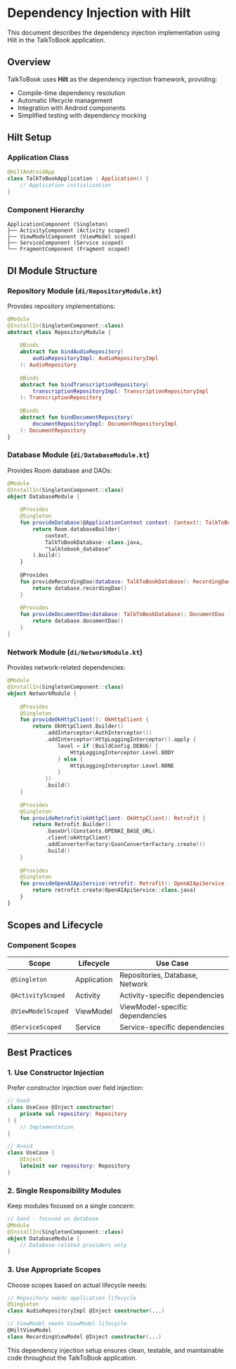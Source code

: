 # Dependency Injection with Hilt

This document describes the dependency injection implementation using Hilt in the TalkToBook application.

## Overview

TalkToBook uses **Hilt** as the dependency injection framework, providing:
- Compile-time dependency resolution
- Automatic lifecycle management
- Integration with Android components
- Simplified testing with dependency mocking

## Hilt Setup

### Application Class

```kotlin
@HiltAndroidApp
class TalkToBookApplication : Application() {
    // Application initialization
}
```

### Component Hierarchy

```
ApplicationComponent (Singleton)
├── ActivityComponent (Activity scoped)
├── ViewModelComponent (ViewModel scoped)
├── ServiceComponent (Service scoped)
└── FragmentComponent (Fragment scoped)
```

## DI Module Structure

### Repository Module (`di/RepositoryModule.kt`)

Provides repository implementations:

```kotlin
@Module
@InstallIn(SingletonComponent::class)
abstract class RepositoryModule {
    
    @Binds
    abstract fun bindAudioRepository(
        audioRepositoryImpl: AudioRepositoryImpl
    ): AudioRepository
    
    @Binds
    abstract fun bindTranscriptionRepository(
        transcriptionRepositoryImpl: TranscriptionRepositoryImpl
    ): TranscriptionRepository
    
    @Binds
    abstract fun bindDocumentRepository(
        documentRepositoryImpl: DocumentRepositoryImpl
    ): DocumentRepository
}
```

### Database Module (`di/DatabaseModule.kt`)

Provides Room database and DAOs:

```kotlin
@Module
@InstallIn(SingletonComponent::class)
object DatabaseModule {
    
    @Provides
    @Singleton
    fun provideDatabase(@ApplicationContext context: Context): TalkToBookDatabase {
        return Room.databaseBuilder(
            context,
            TalkToBookDatabase::class.java,
            "talktobook_database"
        ).build()
    }
    
    @Provides
    fun provideRecordingDao(database: TalkToBookDatabase): RecordingDao {
        return database.recordingDao()
    }
    
    @Provides
    fun provideDocumentDao(database: TalkToBookDatabase): DocumentDao {
        return database.documentDao()
    }
}
```

### Network Module (`di/NetworkModule.kt`)

Provides network-related dependencies:

```kotlin
@Module
@InstallIn(SingletonComponent::class)
object NetworkModule {
    
    @Provides
    @Singleton
    fun provideOkHttpClient(): OkHttpClient {
        return OkHttpClient.Builder()
            .addInterceptor(AuthInterceptor())
            .addInterceptor(HttpLoggingInterceptor().apply {
                level = if (BuildConfig.DEBUG) {
                    HttpLoggingInterceptor.Level.BODY
                } else {
                    HttpLoggingInterceptor.Level.NONE
                }
            })
            .build()
    }
    
    @Provides
    @Singleton
    fun provideRetrofit(okHttpClient: OkHttpClient): Retrofit {
        return Retrofit.Builder()
            .baseUrl(Constants.OPENAI_BASE_URL)
            .client(okHttpClient)
            .addConverterFactory(GsonConverterFactory.create())
            .build()
    }
    
    @Provides
    @Singleton
    fun provideOpenAIApiService(retrofit: Retrofit): OpenAIApiService {
        return retrofit.create(OpenAIApiService::class.java)
    }
}
```

## Scopes and Lifecycle

### Component Scopes

| Scope | Lifecycle | Use Case |
|-------|-----------|----------|
| `@Singleton` | Application | Repositories, Database, Network |
| `@ActivityScoped` | Activity | Activity-specific dependencies |
| `@ViewModelScoped` | ViewModel | ViewModel-specific dependencies |
| `@ServiceScoped` | Service | Service-specific dependencies |

## Best Practices

### 1. Use Constructor Injection

Prefer constructor injection over field injection:

```kotlin
// Good
class UseCase @Inject constructor(
    private val repository: Repository
) {
    // Implementation
}

// Avoid
class UseCase {
    @Inject
    lateinit var repository: Repository
}
```

### 2. Single Responsibility Modules

Keep modules focused on a single concern:

```kotlin
// Good - focused on database
@Module
@InstallIn(SingletonComponent::class)
object DatabaseModule {
    // Database-related providers only
}
```

### 3. Use Appropriate Scopes

Choose scopes based on actual lifecycle needs:

```kotlin
// Repository needs application lifecycle
@Singleton
class AudioRepositoryImpl @Inject constructor(...)

// ViewModel needs ViewModel lifecycle
@HiltViewModel
class RecordingViewModel @Inject constructor(...)
```

This dependency injection setup ensures clean, testable, and maintainable code throughout the TalkToBook application.